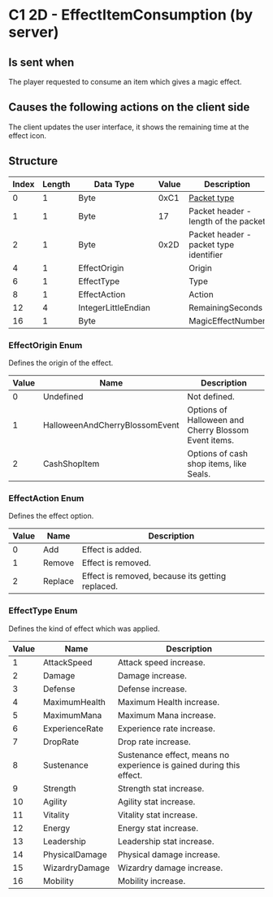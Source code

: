 # C1 2D - EffectItemConsumption (by server)

## Is sent when

The player requested to consume an item which gives a magic effect.

## Causes the following actions on the client side

The client updates the user interface, it shows the remaining time at the effect icon.

## Structure

| Index | Length | Data Type | Value | Description |
|-------|--------|-----------|-------|-------------|
| 0 | 1 |   Byte   | 0xC1  | [Packet type](PacketTypes.md) |
| 1 | 1 |    Byte   |   17   | Packet header - length of the packet |
| 2 | 1 |    Byte   | 0x2D  | Packet header - packet type identifier |
| 4 | 1 | EffectOrigin |  | Origin |
| 6 | 1 | EffectType |  | Type |
| 8 | 1 | EffectAction |  | Action |
| 12 | 4 | IntegerLittleEndian |  | RemainingSeconds |
| 16 | 1 | Byte |  | MagicEffectNumber |

### EffectOrigin Enum

Defines the origin of the effect.

| Value | Name | Description |
|-------|------|-------------|
| 0 | Undefined | Not defined. |
| 1 | HalloweenAndCherryBlossomEvent | Options of Halloween and Cherry Blossom Event items. |
| 2 | CashShopItem | Options of cash shop items, like Seals. |

### EffectAction Enum

Defines the effect option.

| Value | Name | Description |
|-------|------|-------------|
| 0 | Add | Effect is added. |
| 1 | Remove | Effect is removed. |
| 2 | Replace | Effect is removed, because its getting replaced. |

### EffectType Enum

Defines the kind of effect which was applied.

| Value | Name | Description |
|-------|------|-------------|
| 1 | AttackSpeed | Attack speed increase. |
| 2 | Damage | Damage increase. |
| 3 | Defense | Defense increase. |
| 4 | MaximumHealth | Maximum Health increase. |
| 5 | MaximumMana | Maximum Mana increase. |
| 6 | ExperienceRate | Experience rate increase. |
| 7 | DropRate | Drop rate increase. |
| 8 | Sustenance | Sustenance effect, means no experience is gained during this effect. |
| 9 | Strength | Strength stat increase. |
| 10 | Agility | Agility stat increase. |
| 11 | Vitality | Vitality stat increase. |
| 12 | Energy | Energy stat increase. |
| 13 | Leadership | Leadership stat increase. |
| 14 | PhysicalDamage | Physical damage increase. |
| 15 | WizardryDamage | Wizardry damage increase. |
| 16 | Mobility | Mobility increase. |